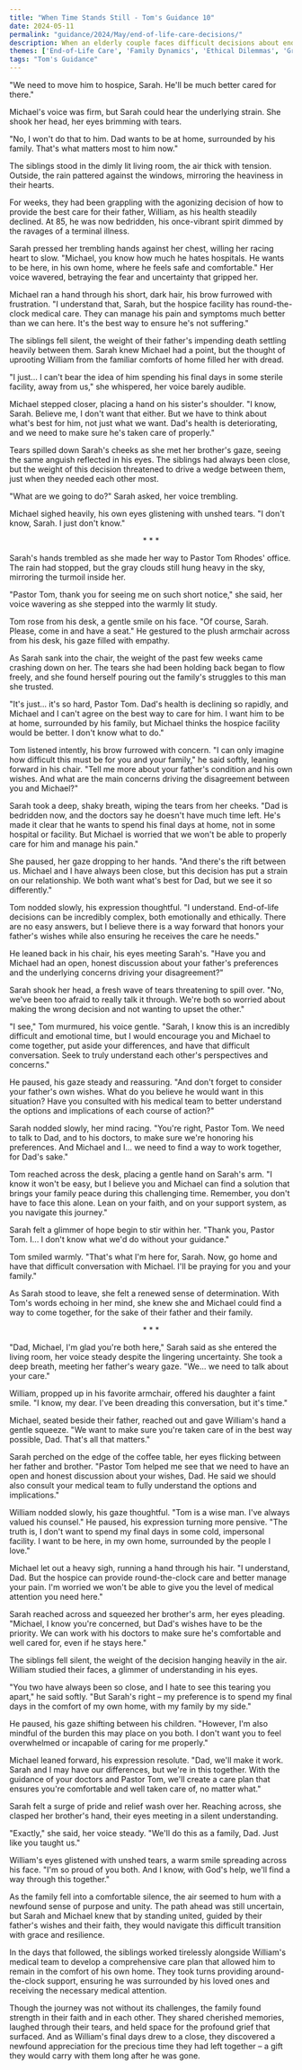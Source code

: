 ```yaml
---
title: "When Time Stands Still - Tom's Guidance 10"
date: 2024-05-11
permalink: "guidance/2024/May/end-of-life-care-decisions/"
description: When an elderly couple faces difficult decisions about end-of-life care for their terminally ill father, they turn to Pastor Tom Rhodes for guidance on navigating the emotional and ethical complexities of this sensitive situation.
themes: ['End-of-Life Care', 'Family Dynamics', 'Ethical Dilemmas', 'Grief and Loss', 'Spiritual Guidance']
tags: "Tom's Guidance"
---
```

"We need to move him to hospice, Sarah. He'll be much better cared for there."

Michael's voice was firm, but Sarah could hear the underlying strain. She shook her head, her eyes brimming with tears.

"No, I won't do that to him. Dad wants to be at home, surrounded by his family. That's what matters most to him now."

The siblings stood in the dimly lit living room, the air thick with tension. Outside, the rain pattered against the windows, mirroring the heaviness in their hearts.

For weeks, they had been grappling with the agonizing decision of how to provide the best care for their father, William, as his health steadily declined. At 85, he was now bedridden, his once-vibrant spirit dimmed by the ravages of a terminal illness.

Sarah pressed her trembling hands against her chest, willing her racing heart to slow. "Michael, you know how much he hates hospitals. He wants to be here, in his own home, where he feels safe and comfortable." Her voice wavered, betraying the fear and uncertainty that gripped her.

Michael ran a hand through his short, dark hair, his brow furrowed with frustration. "I understand that, Sarah, but the hospice facility has round-the-clock medical care. They can manage his pain and symptoms much better than we can here. It's the best way to ensure he's not suffering."

The siblings fell silent, the weight of their father's impending death settling heavily between them. Sarah knew Michael had a point, but the thought of uprooting William from the familiar comforts of home filled her with dread.

"I just... I can't bear the idea of him spending his final days in some sterile facility, away from us," she whispered, her voice barely audible.

Michael stepped closer, placing a hand on his sister's shoulder. "I know, Sarah. Believe me, I don't want that either. But we have to think about what's best for him, not just what we want. Dad's health is deteriorating, and we need to make sure he's taken care of properly."

Tears spilled down Sarah's cheeks as she met her brother's gaze, seeing the same anguish reflected in his eyes. The siblings had always been close, but the weight of this decision threatened to drive a wedge between them, just when they needed each other most.

"What are we going to do?" Sarah asked, her voice trembling.

Michael sighed heavily, his own eyes glistening with unshed tears. "I don't know, Sarah. I just don't know."

<center>* * *</center>

Sarah's hands trembled as she made her way to Pastor Tom Rhodes' office. The rain had stopped, but the gray clouds still hung heavy in the sky, mirroring the turmoil inside her.

"Pastor Tom, thank you for seeing me on such short notice," she said, her voice wavering as she stepped into the warmly lit study.

Tom rose from his desk, a gentle smile on his face. "Of course, Sarah. Please, come in and have a seat." He gestured to the plush armchair across from his desk, his gaze filled with empathy.

As Sarah sank into the chair, the weight of the past few weeks came crashing down on her. The tears she had been holding back began to flow freely, and she found herself pouring out the family's struggles to this man she trusted.

"It's just... it's so hard, Pastor Tom. Dad's health is declining so rapidly, and Michael and I can't agree on the best way to care for him. I want him to be at home, surrounded by his family, but Michael thinks the hospice facility would be better. I don't know what to do."

Tom listened intently, his brow furrowed with concern. "I can only imagine how difficult this must be for you and your family," he said softly, leaning forward in his chair. "Tell me more about your father's condition and his own wishes. And what are the main concerns driving the disagreement between you and Michael?"

Sarah took a deep, shaky breath, wiping the tears from her cheeks. "Dad is bedridden now, and the doctors say he doesn't have much time left. He's made it clear that he wants to spend his final days at home, not in some hospital or facility. But Michael is worried that we won't be able to properly care for him and manage his pain."

She paused, her gaze dropping to her hands. "And there's the rift between us. Michael and I have always been close, but this decision has put a strain on our relationship. We both want what's best for Dad, but we see it so differently."

Tom nodded slowly, his expression thoughtful. "I understand. End-of-life decisions can be incredibly complex, both emotionally and ethically. There are no easy answers, but I believe there is a way forward that honors your father's wishes while also ensuring he receives the care he needs."

He leaned back in his chair, his eyes meeting Sarah's. "Have you and Michael had an open, honest discussion about your father's preferences and the underlying concerns driving your disagreement?"

Sarah shook her head, a fresh wave of tears threatening to spill over. "No, we've been too afraid to really talk it through. We're both so worried about making the wrong decision and not wanting to upset the other."

"I see," Tom murmured, his voice gentle. "Sarah, I know this is an incredibly difficult and emotional time, but I would encourage you and Michael to come together, put aside your differences, and have that difficult conversation. Seek to truly understand each other's perspectives and concerns."

He paused, his gaze steady and reassuring. "And don't forget to consider your father's own wishes. What do you believe he would want in this situation? Have you consulted with his medical team to better understand the options and implications of each course of action?"

Sarah nodded slowly, her mind racing. "You're right, Pastor Tom. We need to talk to Dad, and to his doctors, to make sure we're honoring his preferences. And Michael and I... we need to find a way to work together, for Dad's sake."

Tom reached across the desk, placing a gentle hand on Sarah's arm. "I know it won't be easy, but I believe you and Michael can find a solution that brings your family peace during this challenging time. Remember, you don't have to face this alone. Lean on your faith, and on your support system, as you navigate this journey."

Sarah felt a glimmer of hope begin to stir within her. "Thank you, Pastor Tom. I... I don't know what we'd do without your guidance."

Tom smiled warmly. "That's what I'm here for, Sarah. Now, go home and have that difficult conversation with Michael. I'll be praying for you and your family."

As Sarah stood to leave, she felt a renewed sense of determination. With Tom's words echoing in her mind, she knew she and Michael could find a way to come together, for the sake of their father and their family.

<center>* * *</center>

"Dad, Michael, I'm glad you're both here," Sarah said as she entered the living room, her voice steady despite the lingering uncertainty. She took a deep breath, meeting her father's weary gaze. "We... we need to talk about your care."

William, propped up in his favorite armchair, offered his daughter a faint smile. "I know, my dear. I've been dreading this conversation, but it's time."

Michael, seated beside their father, reached out and gave William's hand a gentle squeeze. "We want to make sure you're taken care of in the best way possible, Dad. That's all that matters."

Sarah perched on the edge of the coffee table, her eyes flicking between her father and brother. "Pastor Tom helped me see that we need to have an open and honest discussion about your wishes, Dad. He said we should also consult your medical team to fully understand the options and implications."

William nodded slowly, his gaze thoughtful. "Tom is a wise man. I've always valued his counsel." He paused, his expression turning more pensive. "The truth is, I don't want to spend my final days in some cold, impersonal facility. I want to be here, in my own home, surrounded by the people I love."

Michael let out a heavy sigh, running a hand through his hair. "I understand, Dad. But the hospice can provide round-the-clock care and better manage your pain. I'm worried we won't be able to give you the level of medical attention you need here."

Sarah reached across and squeezed her brother's arm, her eyes pleading. "Michael, I know you're concerned, but Dad's wishes have to be the priority. We can work with his doctors to make sure he's comfortable and well cared for, even if he stays here."

The siblings fell silent, the weight of the decision hanging heavily in the air. William studied their faces, a glimmer of understanding in his eyes.

"You two have always been so close, and I hate to see this tearing you apart," he said softly. "But Sarah's right – my preference is to spend my final days in the comfort of my own home, with my family by my side."

He paused, his gaze shifting between his children. "However, I'm also mindful of the burden this may place on you both. I don't want you to feel overwhelmed or incapable of caring for me properly."

Michael leaned forward, his expression resolute. "Dad, we'll make it work. Sarah and I may have our differences, but we're in this together. With the guidance of your doctors and Pastor Tom, we'll create a care plan that ensures you're comfortable and well taken care of, no matter what."

Sarah felt a surge of pride and relief wash over her. Reaching across, she clasped her brother's hand, their eyes meeting in a silent understanding.

"Exactly," she said, her voice steady. "We'll do this as a family, Dad. Just like you taught us."

William's eyes glistened with unshed tears, a warm smile spreading across his face. "I'm so proud of you both. And I know, with God's help, we'll find a way through this together."

As the family fell into a comfortable silence, the air seemed to hum with a newfound sense of purpose and unity. The path ahead was still uncertain, but Sarah and Michael knew that by standing united, guided by their father's wishes and their faith, they would navigate this difficult transition with grace and resilience.

In the days that followed, the siblings worked tirelessly alongside William's medical team to develop a comprehensive care plan that allowed him to remain in the comfort of his own home. They took turns providing around-the-clock support, ensuring he was surrounded by his loved ones and receiving the necessary medical attention.

Though the journey was not without its challenges, the family found strength in their faith and in each other. They shared cherished memories, laughed through their tears, and held space for the profound grief that surfaced. And as William's final days drew to a close, they discovered a newfound appreciation for the precious time they had left together – a gift they would carry with them long after he was gone.

